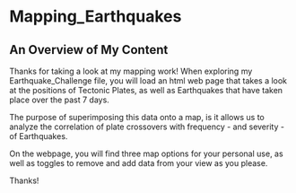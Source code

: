 # Mapping_Earthquakes

## An Overview of My Content

Thanks for taking a look at my mapping work! When exploring my Earthquake_Challenge file, you will load an html web page that takes a look at the positions of Tectonic Plates, as well as Earthquakes that have taken place over the past 7 days.

The purpose of superimposing this data onto a map, is it allows us to analyze the correlation of plate crossovers with frequency - and severity - of Earthquakes. 

On the webpage, you will find three map options for your personal use, as well as toggles to remove and add data from your view as you please.

Thanks!
